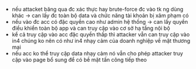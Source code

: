 - nếu attacket băng qua đc xác thực hay brute-force đc vào tk ng dùng khác -> can lấy đc toàn bộ data và chức năng tài khoản bị xâm phạm có
- nếu vào đc acc có đặc quyền cao như admin hệ thống -> can lấy quyền điều khiển toàn bộ app và can truy cập vào cơ sở hạ tầng nội bộ
- kể cả truy cập vào acc đặc quyền thấp thì attacker vẫn can truy cập vào in4 chúng ko nên có như in4 nhạy cảm của doanh nghiệp về mặt thương mại
- nếu acc ko thể truy cập data nhạy cảm nó vẫn cho phép attacker truy cập vào page bổ sung để có bề mặt tấn công tiếp theo
